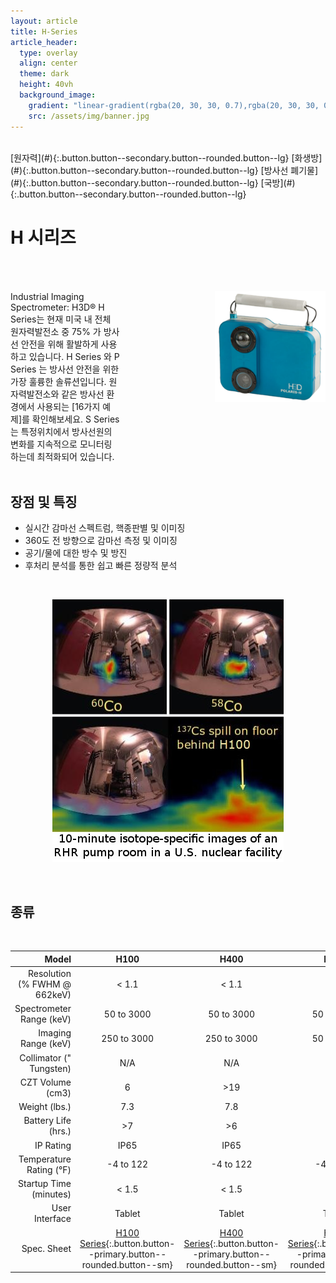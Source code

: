 ```yaml
---
layout: article
title: H-Series
article_header:
  type: overlay
  align: center
  theme: dark
  height: 40vh
  background_image:
    gradient: "linear-gradient(rgba(20, 30, 30, 0.7),rgba(20, 30, 30, 0.7))"
    src: /assets/img/banner.jpg
---
```


<style>

.container {
  display: flex;
  justify-content: space-between;
}

.item1 {
  flex-basis: 50%;
  margin-top: 50px;
}

.item2 {
  flex-basis: 50%;
  margin-top: 50px;
  padding-left: 150px;
}

@media (max-width: 700px) {
  .container {
    flex-direction: column;
  }
</style>

<br>
[원자력](#){:.button.button--secondary.button--rounded.button--lg}
[화생방](#){:.button.button--secondary.button--rounded.button--lg}
[방사선 폐기물](#){:.button.button--secondary.button--rounded.button--lg}
[국방](#){:.button.button--secondary.button--rounded.button--lg}

# H 시리즈

<div class="container">
<div class="item1">
Industrial Imaging Spectrometer: H3D® H Series는 현재 미국 내 전체 원자력발전소 중 75% 가 방사선 안전을 위해 활발하게 사용하고 있습니다. H Series 와 P Series 는 방사선 안전을 위한 가장 훌륭한 솔류션입니다. 원자력발전소와 같은 방사선 환경에서 사용되는 [16가지 예제]를 확인해보세요. S Series 는 특정위치에서 방사선원의 변화를 지속적으로 모니터링 하는데 최적화되어 있습니다.
</div>
<div class="item2">
<img src="/assets/img/H_cover.png">
</div>
</div>
<br >

## 장점 및 특징

- 실시간 감마선 스펙트럼, 핵종판별 및 이미징
- 360도 전 방향으로 감마선 측정 및 이미징
- 공기/물에 대한 방수 및 방진
- 후처리 분석를 통한 쉽고 빠른 정량적 분석

<br>
<p align="center" width="100%">
    <img src="/assets/img/H1.jpg"> 
</p>
<br>

## 종류

<br>

|                        Model |                                 H100                                  |                                 H400                                  |                                 H420                                  |                                 H400+                                  |                                 H420+                                  |
| ---------------------------: | :-------------------------------------------------------------------: | :-------------------------------------------------------------------: | :-------------------------------------------------------------------: | :--------------------------------------------------------------------: | :--------------------------------------------------------------------: |
| Resolution (% FWHM @ 662keV) |                                 < 1.1                                 |                                 < 1.1                                 |                                 < 1.1                                 |                                 < 0.8                                  |                                 < 0.8                                  |
|     Spectrometer Range (keV) |                              50 to 3000                               |                              50 to 3000                               |                              50 to 3000                               |                               50 to 3000                               |                               50 to 3000                               |
|          Imaging Range (keV) |                              250 to 3000                              |                              250 to 3000                              |                              50 to 3000                               |                              250 to 3000                               |                               50 to 3000                               |
|      Collimator (" Tungsten) |                                  N/A                                  |                                  N/A                                  |                                  N/A                                  |                                  N/A                                   |                                  N/A                                   |
|             CZT Volume (cm3) |                                   6                                   |                                  >19                                  |                                  >19                                  |                                  >19                                   |                                  >19                                   |
|                Weight (lbs.) |                                  7.3                                  |                                  7.8                                  |                                  7.8                                  |                                  7.8                                   |                                  7.8                                   |
|          Battery Life (hrs.) |                                  >7                                   |                                  >6                                   |                                  >6                                   |                                   >6                                   |                                   >6                                   |
|                    IP Rating |                                 IP65                                  |                                 IP65                                  |                                 IP65                                  |                                  IP65                                  |                                  IP65                                  |
|      Temperature Rating (°F) |                               -4 to 122                               |                               -4 to 122                               |                               -4 to 122                               |                               -4 to 122                                |                               -4 to 122                                |
|       Startup Time (minutes) |                                 < 1.5                                 |                                 < 1.5                                 |                                 < 1.5                                 |                                 < 1.5                                  |                                 < 1.5                                  |
|               User Interface |                                Tablet                                 |                                Tablet                                 |                                Tablet                                 |                                 Tablet                                 |                                 Tablet                                 |
|                  Spec. Sheet | [H100 Series](#){:.button.button--primary.button--rounded.button--sm} | [H400 Series](#){:.button.button--primary.button--rounded.button--sm} | [H420 Series](#){:.button.button--primary.button--rounded.button--sm} | [H400+ Series](#){:.button.button--primary.button--rounded.button--sm} | [H420+ Series](#){:.button.button--primary.button--rounded.button--sm} |
